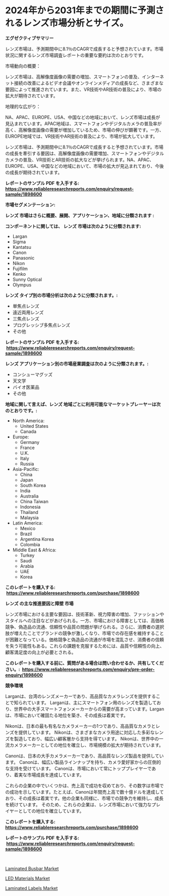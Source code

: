 <p><h1>2024年から2031年までの期間に予測されるレンズ市場分析とサイズ。</h1></p><p><strong>エグゼクティブサマリー</strong></p>
<p><p>レンズ市場は、予測期間中に8.1％のCAGRで成長すると予想されています。市場状況に関するレンズ市場調査レポートの重要な要約は次のとおりです。</p><p>市場動向の概要：</p><p>レンズ市場は、高解像度画像の需要の増加、スマートフォンの普及、インターネット接続の改善によるビデオ会議やオンラインメディアの成長など、さまざまな要因によって推進されています。また、VR技術やAR技術の普及により、市場の拡大が期待されています。</p><p>地理的な広がり：</p><p>NA、APAC、EUROPE、USA、中国などの地域において、レンズ市場は成長が見込まれています。APAC地域は、スマートフォンやデジタルカメラの普及率が高く、高解像度画像の需要が増加しているため、市場の伸びが顕著です。一方、EUROPE地域では、VR技術やAR技術の普及により、市場が拡大しています。</p><p>レンズ市場は、予測期間中に8.1％のCAGRで成長すると予想されています。市場の成長を牽引する要因は、高解像度画像の需要増加、スマートフォンやデジタルカメラの普及、VR技術とAR技術の拡大などが挙げられます。NA、APAC、EUROPE、USA、中国などの地域において、市場の拡大が見込まれており、今後の成長が期待されています。</p></p>
<p><strong>レポートのサンプル PDF を入手する: <a href="https://www.reliableresearchreports.com/enquiry/request-sample/1898600">https://www.reliableresearchreports.com/enquiry/request-sample/1898600</a></strong></p>
<p><strong>市場セグメンテーション:</strong></p>
<p><strong> レンズ 市場はさらに概要、展開、アプリケーション、地域に分類されます :</strong></p>
<p><strong>コンポーネントに関しては、 レンズ 市場は次のように分類されます: &nbsp;</strong></p>
<p><ul><li>Largan</li><li>Sigma</li><li>Kantatsu</li><li>Canon</li><li>Panasonic</li><li>Nikon</li><li>Fujifilm</li><li>Kenko</li><li>Sunny Optical</li><li>Olympus</li></ul></p>
<p><strong> レンズ タイプ別の市場分析は次のように分類されます。:</strong></p>
<p><ul><li>単焦点レンズ</li><li>遠近両用レンズ</li><li>三焦点レンズ</li><li>プログレッシブ多焦点レンズ</li><li>その他</li></ul></p>
<p><strong>レポートのサンプル PDF を入手する: &nbsp;<a href="https://www.reliableresearchreports.com/enquiry/request-sample/1898600">https://www.reliableresearchreports.com/enquiry/request-sample/1898600</a></strong></p>
<p><strong> レンズ アプリケーション別の市場産業調査は次のように分類されます。:</strong></p>
<p><ul><li>コンシューマグッズ</li><li>天文学</li><li>バイオ医薬品</li><li>その他</li></ul></p>
<p><strong>地域に関して言えば、レンズ 地域ごとに利用可能なマーケットプレーヤーは次のとおりです。:</strong></p>
<p><ul>
    <li>
        North America:
        <ul>
            <li>United States</li>
            <li>Canada</li>
        </ul>
    </li>
    <li>
        Europe:
        <ul>
            <li>Germany</li>
            <li>France</li>
            <li>U.K.</li>
            <li>Italy</li>
            <li>Russia</li>
        </ul>
    </li>
    <li>
        Asia-Pacific:
        <ul>
            <li>China</li>
            <li>Japan</li>
            <li>South Korea</li>
            <li>India</li>
            <li>Australia</li>
            <li>China Taiwan</li>
            <li>Indonesia</li>
            <li>Thailand</li>
            <li>Malaysia</li>
        </ul>
    </li>
    <li>
        Latin America:
        <ul>
            <li>Mexico</li>
            <li>Brazil</li>
            <li>Argentina Korea</li>
            <li>Colombia</li>
        </ul>
    </li>
    <li>
        Middle East & Africa:
        <ul>
            <li>Turkey</li>
            <li>Saudi</li>
            <li>Arabia</li>
            <li>UAE</li>
            <li>Korea</li>
        </ul>
    </li>
    </ul></p>
<p><strong>このレポートを購入する: &nbsp;<a href="https://www.reliableresearchreports.com/purchase/1898600">https://www.reliableresearchreports.com/purchase/1898600</a></strong></p>
<p><strong>レンズ の主な推進要因と障壁 市場</strong></p>
<p><p>レンズ市場における主要な要因は、技術革新、視力障害の増加、ファッションやスタイルへの注目などがあげられる。一方、市場における障害としては、高価格競争、偽造品の流通、信頼性や品質の問題が挙げられる。さらに、消費者の選択肢が増えたことでブランドの競争が激しくなり、市場での存在感を維持することが困難となっている。価格競争と偽造品の流通が市場を混乱させ、消費者の信頼を失う可能性もある。これらの課題を克服するためには、品質や信頼性の向上、顧客満足度の向上が必要とされる。</p></p>
<p><strong>このレポートを購入する前に、質問がある場合は問い合わせるか、共有してください。:&nbsp; <a href="https://www.reliableresearchreports.com/enquiry/pre-order-enquiry/1898600">https://www.reliableresearchreports.com/enquiry/pre-order-enquiry/1898600</a></strong></p>
<p><strong>競争環境</strong></p>
<p><p>Larganは、台湾のレンズメーカーであり、高品質なカメラレンズを提供することで知られています。 Larganは、主にスマートフォン用のレンズを製造しており、世界中の大手スマートフォンメーカーからの需要が高まっています。Larganは、市場において確固たる地位を築き、その成長は着実です。</p><p>Nikonは、日本の最も有名なカメラメーカーの1つであり、高品質なカメラとレンズを提供しています。 Nikonは、さまざまなカメラ用途に対応した多彩なレンズを製造しており、幅広い顧客層から支持を得ています。 Nikonは、世界中の一流カメラメーカーとしての地位を確立し、市場規模の拡大が期待されています。</p><p>Canonは、日本の大手カメラメーカーであり、高品質なレンズ製品を提供しています。 Canonは、幅広い製品ラインナップを持ち、カメラ愛好家からの圧倒的な支持を受けています。 Canonは、市場において常にトッププレイヤーであり、着実な市場成長を達成しています。</p><p>これらの企業の中でいくつかは、売上高で成功を収めており、その数字は市場での成功を示しています。たとえば、Canonは年間売上高で数十億ドルを達成しており、その成長は着実です。他の企業も同様に、市場での競争力を維持し、成長を続けています。  そのため、これらの企業は、レンズ市場において強力なプレイヤーとしての地位を確立しています。</p></p>
<p><strong>このレポートを購入する: &nbsp; <a href="https://www.reliableresearchreports.com/purchase/1898600">https://www.reliableresearchreports.com/purchase/1898600</a></strong></p>
<p><strong>レポートのサンプル PDF を入手する: &nbsp;<a href="https://www.reliableresearchreports.com/enquiry/request-sample/1898600">https://www.reliableresearchreports.com/enquiry/request-sample/1898600</a></strong><strong></strong></p>
<p>&nbsp;</p>
<p><p><a href="https://github.com/jsmusil/Market-Research-Report-List-2/blob/main/laminated-busbar-market.md">Laminated Busbar Market</a></p><p><a href="https://github.com/Alonsoolds3wq1d81czn8rbol/Market-Research-Report-List-1/blob/main/led-materials-market.md">LED Materials Market</a></p><p><a href="https://github.com/yemakinde/Market-Research-Report-List-1/blob/main/laminated-labels-market.md">Laminated Labels Market</a></p></p>